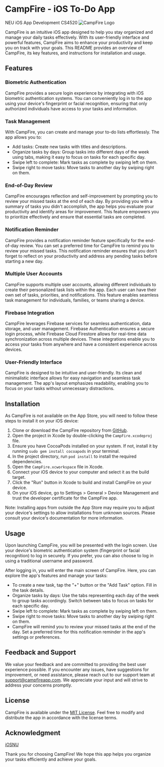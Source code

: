 # CampFire - iOS To-Do App
NEU iOS App Development CS4520
![CampFire Logo](campfire_logo.png)

CampFire is an intuitive iOS app designed to help you stay organized and manage your daily tasks effectively. With its user-friendly interface and powerful features, CampFire aims to enhance your productivity and keep you on track with your goals. This README provides an overview of CampFire, its key features, and instructions for installation and usage.

## Features

### Biometric Authentication
CampFire provides a secure login experience by integrating with iOS biometric authentication systems. You can conveniently log in to the app using your device's fingerprint or facial recognition, ensuring that only authorized individuals have access to your tasks and information.

### Task Management
With CampFire, you can create and manage your to-do lists effortlessly. The app allows you to:
- Add tasks: Create new tasks with titles and descriptions.
- Organize tasks by days: Group tasks into different days of the week using tabs, making it easy to focus on tasks for each specific day.
- Swipe left to complete: Mark tasks as complete by swiping left on them.
- Swipe right to move tasks: Move tasks to another day by swiping right on them.

### End-of-Day Review
CampFire encourages reflection and self-improvement by prompting you to review your missed tasks at the end of each day. By providing you with a summary of tasks you didn't accomplish, the app helps you evaluate your productivity and identify areas for improvement. This feature empowers you to prioritize effectively and ensure that essential tasks are completed.

### Notification Reminder
CampFire provides a notification reminder feature specifically for the end-of-day review. You can set a preferred time for CampFire to remind you to review your missed tasks. This notification reminder ensures that you don't forget to reflect on your productivity and address any pending tasks before starting a new day.

### Multiple User Accounts
CampFire supports multiple user accounts, allowing different individuals to create their personalized task lists within the app. Each user can have their own set of tasks, priorities, and notifications. This feature enables seamless task management for individuals, families, or teams sharing a device.

### Firebase Integration
CampFire leverages Firebase services for seamless authentication, data storage, and user management. Firebase Authentication ensures a secure login process, while Firebase Cloud Firestore allows for real-time data synchronization across multiple devices. These integrations enable you to access your tasks from anywhere and have a consistent experience across devices.

### User-Friendly Interface
CampFire is designed to be intuitive and user-friendly. Its clean and minimalistic interface allows for easy navigation and seamless task management. The app's layout emphasizes readability, enabling you to focus on your tasks without unnecessary distractions.

## Installation

As CampFire is not available on the App Store, you will need to follow these steps to install it on your iOS device:

1. Clone or download the CampFire repository from [GitHub](https://github.com/NoHaxsJustAsian/CampFire).
2. Open the project in Xcode by double-clicking the `CampFire.xcodeproj` file.
3. Ensure you have CocoaPods installed on your system. If not, install it by running `sudo gem install cocoapods` in your terminal.
4. In the project directory, run `pod install` to install the required dependencies.
5. Open the `CampFire.xcworkspace` file in Xcode.
6. Connect your iOS device to your computer and select it as the build target.
7. Click the "Run" button in Xcode to build and install CampFire on your device.
8. On your iOS device, go to Settings > General > Device Management and trust the developer certificate for the CampFire app.

Note: Installing apps from outside the App Store may require you to adjust your device's settings to allow installations from unknown sources. Please consult your device's documentation for more information.

## Usage

Upon launching CampFire, you will be presented with the login screen. Use your device's biometric authentication system (fingerprint or facial recognition) to log in securely. If you prefer, you can also choose to log in using a traditional username and password.

After logging in, you will enter the main screen of CampFire. Here, you can explore the app's features and manage your tasks:
- To create a new task, tap the "+" button or the "Add Task" option. Fill in the task details.
- Organize tasks by days: Use the tabs representing each day of the week to group tasks accordingly. Switch between tabs to focus on tasks for each specific day.
- Swipe left to complete: Mark tasks as complete by swiping left on them.
- Swipe right to move tasks: Move tasks to another day by swiping right on them.
- CampFire will remind you to review your missed tasks at the end of the day. Set a preferred time for this notification reminder in the app's settings or preferences.

## Feedback and Support

We value your feedback and are committed to providing the best user experience possible. If you encounter any issues, have suggestions for improvement, or need assistance, please reach out to our support team at support@campfireapp.com. We appreciate your input and will strive to address your concerns promptly.

## License

CampFire is available under the [MIT License](https://opensource.org/licenses/MIT). Feel free to modify and distribute the app in accordance with the license terms.

## Acknowledgment

[iOSNU](https://iosnu.sakibnm.space/)

Thank you for choosing CampFire! We hope this app helps you organize your tasks efficiently and achieve your goals.
